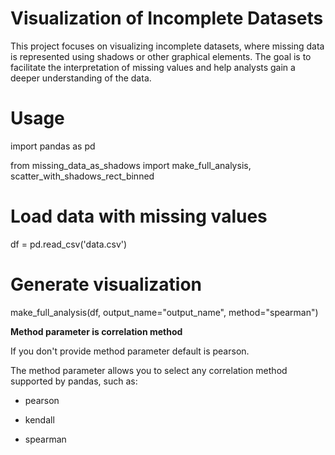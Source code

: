 # **Visualization of Incomplete Datasets** #
This project focuses on visualizing incomplete datasets, where missing data is represented using shadows or other graphical elements. The goal is to facilitate the interpretation of missing values and help analysts gain a deeper understanding of the data.

# **Usage** #

import pandas as pd

from missing_data_as_shadows import make_full_analysis, scatter_with_shadows_rect_binned

# Load data with missing values
df = pd.read_csv('data.csv')

# Generate visualization
make_full_analysis(df, output_name="output_name", method="spearman")

**Method parameter is correlation method**

If you don't provide method parameter default is pearson.

The method parameter allows you to select any correlation method supported by pandas, such as:

- pearson

- kendall

- spearman